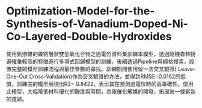 # Optimization-Model-for-the-Synthesis-of-Vanadium-Doped-Ni-Co-Layered-Double-Hydroxides
使用釩摻雜的鎳鈷層狀雙氫氧化合物之過電位資料集訓練本模型，透過隨機森林挑選權重較高的特徵進行多項式回歸模型的訓練，後續透過Pipeline與網格搜索，設置完整的模型訓練流程與最佳參數的尋找。訓練期間使用留一法交叉驗證( Leave-One-Out Cross-Validation)作為交叉驗證的方法，並得到RMSE=0.0162的低值。訓練完的模型展現出R2= 0.8422，表示其在預測過電位時的高準確性。使用此模型，大幅降低材料優化的難度與時間，為電催化觸媒的開發，拓展出一條嶄新的道路。
